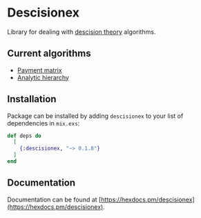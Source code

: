 # Descisionex

Library for dealing with [descision theory](https://en.wikipedia.org/wiki/Decision_theory) algorithms.

## Current algorithms

- [Payment matrix](https://en.wikipedia.org/wiki/Decision-matrix_method)
- [Analytic hierarchy](https://en.wikipedia.org/wiki/Analytic_hierarchy_process)

## Installation

Package can be installed by adding `descisionex` to your list of dependencies in `mix.exs`:

```elixir
def deps do
  [
    {:descisionex, "~> 0.1.8"}
  ]
end
```

## Documentation

Documentation can be found at [https://hexdocs.pm/descisionex](https://hexdocs.pm/descisionex).

